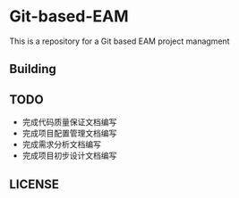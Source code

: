 # Git-based-EAM

This is a repository for a Git based EAM project managment

Building
--------

TODO
----
* 完成代码质量保证文档编写
* 完成项目配置管理文档编写
* 完成需求分析文档编写
* 完成项目初步设计文档编写

LICENSE
-------
